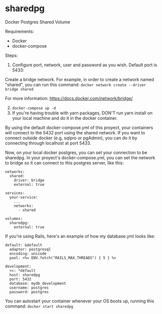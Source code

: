 # sharedpg
Docker Postgres Shared Volume

Requirements:
- Docker
- docker-compose

Steps:

1) Configure port, network, user and password as you wish. Default port is 5433:

Create a bridge network. For example, in order to create a network named "shared", you can run this command: 
`docker network create --driver bridge shared`

For more information:
https://docs.docker.com/network/bridge/


2) `docker-compose up -d`
3) If you're having trouble with yarn packages, DON'T run yarn install on your local machine and do it in the docker container.

By using the default docker-compose.yml of this proyect, your containers will connect to the 5432 port using the shared network.
If you want to connect outside docker (e.g, sqlpro or pgAdmin), you can do it by connecting through localhost at port 5433.

Now, on your local docker postgres, you can set your connection to be sharedpg. In your proyect's docker-compose.yml, you can set the network to bridge so it can connect to this postgres server, like this:

```
networks:
  shared:
    driver: bridge
    external: true

services:
  your-service:
    ...
    networks:
      - shared

volumes:
  sharedpg:
    external: true
```

If you're using Rails, here's an example of how my database.yml looks like:

```
default: &default
  adapter: postgresql
  encoding: unicode
  pool: <%= ENV.fetch("RAILS_MAX_THREADS") { 5 } %>

development:
  <<: *default
  host: sharedpg
  port: 5432
  database: mydb_development
  username: postgres
  password: postgres
```

You can autostart your container whenever your OS boots up, running this command:
`docker start sharedpg`
